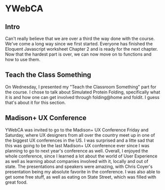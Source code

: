 # YWebCA

## Intro
Can't really believe that we are over a third the way done with the course. We've come a long way since we first started. Everyone has finished the Eloquent Javascript worksheet Chapter 2 and is ready for the next chapter. Now that the hardest part is over, we can now move on to functions and how to use them.

## Teach the Class Something
On Wednesday, I presented my "Teach the Classroom Something" part for the course. I chose to talk about Simulated Protein Folding, specifically what it is and how one can get involved through folding@home and foldit. I guess that's about it for this section.

## Madison+ UX Conference
YWebCA was invited to go to the Madison+ UX Conference Friday and Saturday, where UX designers from all over the country meet up in one of the biggest UX conferences in the US. I was surprised and a litte sad that this was going to be the last Madison+ UX conference ever since I was planning to go to next year's conference as well. Overall, I enjoyed the whole conference, since I learned a lot about the world of User Experience as well as learning about companies involved with it, locally and out of state. The presentations and speakers were amazing, with Chris Coyer's presentation being my absolute favorite in the conference. I was also able to get some free stuff, as well as eating on State Street, which was filled with great food.